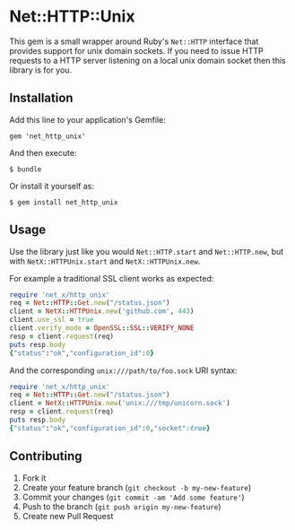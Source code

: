 # Net::HTTP::Unix

This gem is a small wrapper around Ruby's `Net::HTTP` interface that provides
support for unix domain sockets.  If you need to issue HTTP requests to a HTTP
server listening on a local unix domain socket then this library is for you.

## Installation

Add this line to your application's Gemfile:

    gem 'net_http_unix'

And then execute:

    $ bundle

Or install it yourself as:

    $ gem install net_http_unix

## Usage

Use the library just like you would `Net::HTTP.start` and `Net::HTTP.new`, but
with `NetX::HTTPUnix.start` and `NetX::HTTPUnix.new`.

For example a traditional SSL client works as expected:

```ruby
require 'net_x/http_unix'
req = Net::HTTP::Get.new("/status.json")
client = NetX::HTTPUnix.new('github.com', 443)
client.use_ssl = true
client.verify_mode = OpenSSL::SSL::VERIFY_NONE
resp = client.request(req)
puts resp.body
{"status":"ok","configuration_id":0}
```

And the corresponding `unix:///path/to/foo.sock` URI syntax:

```ruby
require 'net_x/http_unix'
req = Net::HTTP::Get.new("/status.json")
client = NetX::HTTPUnix.new('unix:///tmp/unicorn.sock')
resp = client.request(req)
puts resp.body
{"status":"ok","configuration_id":0,"socket":true}
```

## Contributing

1. Fork it
2. Create your feature branch (`git checkout -b my-new-feature`)
3. Commit your changes (`git commit -am 'Add some feature'`)
4. Push to the branch (`git push origin my-new-feature`)
5. Create new Pull Request

